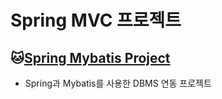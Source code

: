 # Spring MVC 프로젝트

## :cat:[Spring Mybatis Project](https://github.com/itkezi/Biz_Spring_2022_505/tree/master/spMVC_003_SchoolV5)
* Spring과 Mybatis를 사용한 DBMS 연동 프로젝트